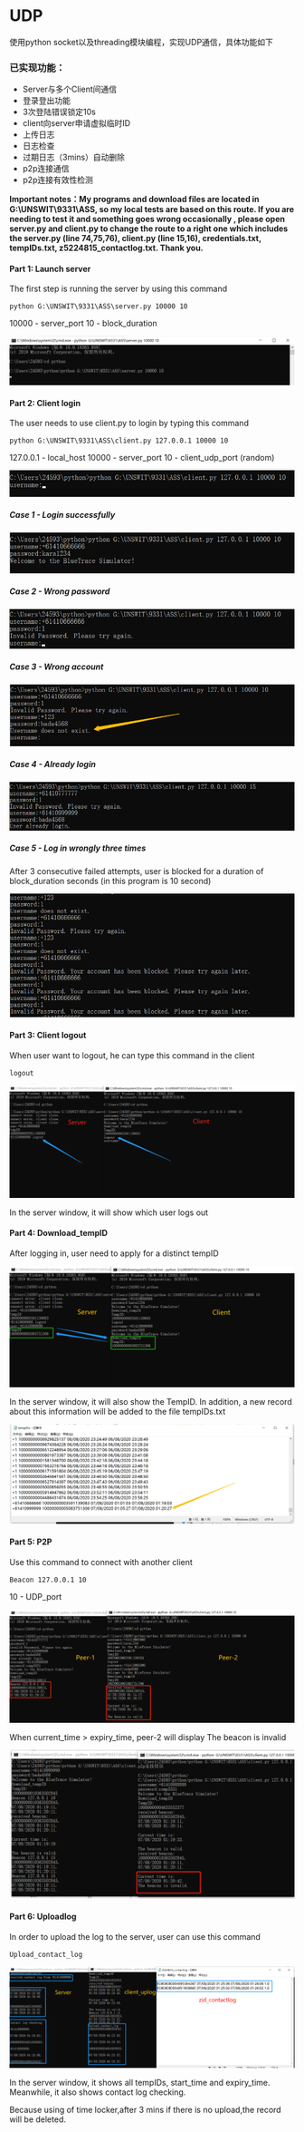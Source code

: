 # UDP
使用python socket以及threading模块编程，实现UDP通信，具体功能如下
### 已实现功能：
+ Server与多个Client间通信
+ 登录登出功能
+ 3次登陆错误锁定10s
+ client向server申请虚拟临时ID
+ 上传日志
+ 日志检查
+ 过期日志（3mins）自动删除
+ p2p连接通信
+ p2p连接有效性检测

**Important notes：My programs and download files are located in G:\UNSWIT\9331\ASS, so my local tests are based on this route. If you are needing to test it and something goes wrong occasionally , please open server.py and client.py to change  the route to a right one which includes the server.py (line 74,75,76), client.py (line 15,16), credentials.txt, tempIDs.txt, z5224815_contactlog.txt. Thank you.**


#### Part 1: Launch server

 The first step is running the server by using this command

```
python G:\UNSWIT\9331\ASS\server.py 10000 10
```

10000  -  server_port			10  -  block_duration

![](https://github.com/EOS1O/UDP/blob/master/imag/微信图片_20200807002924.png)



#### Part 2: Client login

The user needs to use client.py to login by typing this command

```
python G:\UNSWIT\9331\ASS\client.py 127.0.0.1 10000 10
```

 127.0.0.1  -  local_host        10000  -  server_port      10  -  client_udp_port (random)

![](https://github.com/EOS1O/UDP/blob/master/imag/微信图片_20200807004328.png)



##### Case 1 - Login successfully

![](https://github.com/EOS1O/UDP/blob/master/imag/微信图片_20200807004625.png)



##### Case 2 - Wrong password

![](https://github.com/EOS1O/UDP/blob/master/imag/微信图片_20200807005030.png)



##### Case 3 - Wrong account

![](https://github.com/EOS1O/UDP/blob/master/imag/微信图片_20200807005201.png)



##### Case 4 - Already login

![](https://github.com/EOS1O/UDP/blob/master/imag/微信图片_20200807011407.png)



##### Case 5 - Log in wrongly three times

After 3 consecutive failed attempts,  user is blocked for a duration of block_duration seconds (in this program is 10 second)

![](https://github.com/EOS1O/UDP/blob/master/imag/微信图片_20200807005539.png)



#### Part 3: Client logout

When user want to logout, he can type this command in the client

```
logout
```

![](https://github.com/EOS1O/UDP/blob/master/imag/微信图片_20200807010258.png)

 In the server window, it will show which user logs out



#### Part 4: Download_tempID

After logging in, user need to apply for a distinct tempID

![](https://github.com/EOS1O/UDP/blob/master/imag/微信图片_20200807010641.png)

 In the server window, it will also show the TempID. In addition, a new record about this information will be added to the file tempIDs.txt 

![](https://github.com/EOS1O/UDP/blob/master/imag/微信图片_20200807011016.png)



#### Part 5: P2P

Use this command to connect with another client

```
Beacon 127.0.0.1 10
```

10   -   UDP_port

![](https://github.com/EOS1O/UDP/blob/master/imag/微信图片_20200807011611.png)

When current_time > expiry_time, peer-2 will display The beacon is invalid

![](https://github.com/EOS1O/UDP/blob/master/imag/微信图片_20200807012104.png)



#### Part 6: Uploadlog

In order to upload the log to the server, user can use this command

```
Upload_contact_log
```

![](https://github.com/EOS1O/UDP/blob/master/imag/微信图片_20200807012748.png)

In the server window, it shows all tempIDs, start_time and expiry_time. Meanwhile, it also shows contact log checking.

Because using of time locker,after 3 mins if there is no upload,the record will be deleted.

